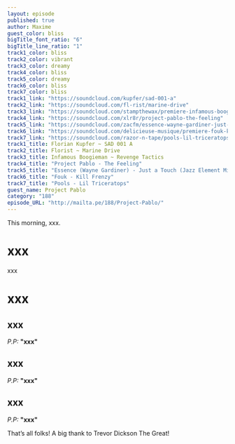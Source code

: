 ```yaml
---
layout: episode
published: true
author: Maxime
guest_color: bliss
bigTitle_font_ratio: "6"
bigTitle_line_ratio: "1"
track1_color: bliss
track2_color: vibrant
track3_color: dreamy
track4_color: bliss
track5_color: dreamy
track6_color: bliss
track7_color: bliss
track1_link: "https://soundcloud.com/kupfer/sad-001-a"
track2_link: "https://soundcloud.com/fl-rist/marine-drive"
track3_link: "https://soundcloud.com/stampthewax/premiere-infamous-boogieman-revenge-tactics"
track4_link: "https://soundcloud.com/xlr8r/project-pablo-the-feeling"
track5_link: "https://soundcloud.com/zacfm/essence-wayne-gardiner-just-a-touch-jazz-element-mix-strictly-rhythm"
track6_link: "https://soundcloud.com/delicieuse-musique/premiere-fouk-kill-frenzy"
track7_link: "https://soundcloud.com/razor-n-tape/pools-lil-triceratops"
track1_title: Florian Kupfer ~ SAD 001 A
track2_title: Florist ~ Marine Drive
track3_title: Infamous Boogieman ~ Revenge Tactics
track4_title: "Project Pablo - The Feeling"
track5_title: "Essence (Wayne Gardiner) - Just a Touch (Jazz Element Mix)"
track6_title: "Fouk - Kill Frenzy"
track7_title: "Pools - Lil Triceratops"
guest_name: Project Pablo
category: "188"
episode_URL: "http://mailta.pe/188/Project-Pablo/"
---
```



<p id="introduction">This morning, xxx.</p>
 
# xxx

xxx
 
# xxx

## xxx
_P.P:_ **"**xxx**"**
 
## xxx
_P.P:_ **"**xxx**"**
 
## xxx
_P.P:_ **"**xxx**"**
 
<p id="outroduction">
That’s all folks! A big thank to Trevor Dickson The Great! 
</p>
